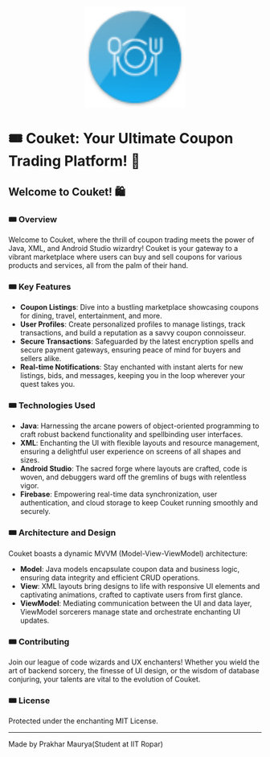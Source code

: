<div align="center">
  <img src="couket-logo.png" alt="Couket Logo" width="200"/>
</div>

# 🎟️ Couket: Your Ultimate Coupon Trading Platform! 🌟

## Welcome to Couket! 🛍️

### 🎟️ Overview
Welcome to Couket, where the thrill of coupon trading meets the power of Java, XML, and Android Studio wizardry! Couket is your gateway to a vibrant marketplace where users can buy and sell coupons for various products and services, all from the palm of their hand.

### 🎟️ Key Features
- **Coupon Listings**: Dive into a bustling marketplace showcasing coupons for dining, travel, entertainment, and more.
- **User Profiles**: Create personalized profiles to manage listings, track transactions, and build a reputation as a savvy coupon connoisseur.
- **Secure Transactions**: Safeguarded by the latest encryption spells and secure payment gateways, ensuring peace of mind for buyers and sellers alike.
- **Real-time Notifications**: Stay enchanted with instant alerts for new listings, bids, and messages, keeping you in the loop wherever your quest takes you.

### 🎟️ Technologies Used
- **Java**: Harnessing the arcane powers of object-oriented programming to craft robust backend functionality and spellbinding user interfaces.
- **XML**: Enchanting the UI with flexible layouts and resource management, ensuring a delightful user experience on screens of all shapes and sizes.
- **Android Studio**: The sacred forge where layouts are crafted, code is woven, and debuggers ward off the gremlins of bugs with relentless vigor.
- **Firebase**: Empowering real-time data synchronization, user authentication, and cloud storage to keep Couket running smoothly and securely.

### 🎟️ Architecture and Design
Couket boasts a dynamic MVVM (Model-View-ViewModel) architecture:
- **Model**: Java models encapsulate coupon data and business logic, ensuring data integrity and efficient CRUD operations.
- **View**: XML layouts bring designs to life with responsive UI elements and captivating animations, crafted to captivate users from first glance.
- **ViewModel**: Mediating communication between the UI and data layer, ViewModel sorcerers manage state and orchestrate enchanting UI updates.

### 🎟️ Contributing
Join our league of code wizards and UX enchanters! Whether you wield the art of backend sorcery, the finesse of UI design, or the wisdom of database conjuring, your talents are vital to the evolution of Couket.

### 🎟️ License
Protected under the enchanting MIT License. 

---

Made by Prakhar Maurya(Student at IIT Ropar)

